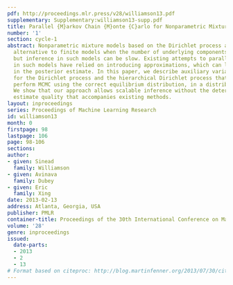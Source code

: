 ```yaml
---
pdf: http://proceedings.mlr.press/v28/williamson13.pdf
supplementary: Supplementary:williamson13-supp.pdf
title: Parallel {M}arkov Chain {M}onte {C}arlo for Nonparametric Mixture Models
number: '1'
section: cycle-1
abstract: Nonparametric mixture models based on the Dirichlet process are an elegant
  alternative to finite models when the number of underlying components is unknown,
  but inference in such models can be slow. Existing attempts to parallelize inference
  in such models have relied on introducing approximations, which can lead to inaccuracies
  in the posterior estimate. In this paper, we describe auxiliary variable representations
  for the Dirichlet process and the hierarchical Dirichlet process that allow us to
  perform MCMC using the correct equilibrium distribution, in a distributed manner.
  We show that our approach allows scalable inference without the deterioration in
  estimate quality that accompanies existing methods.
layout: inproceedings
series: Proceedings of Machine Learning Research
id: williamson13
month: 0
firstpage: 98
lastpage: 106
page: 98-106
sections: 
author:
- given: Sinead
  family: Williamson
- given: Avinava
  family: Dubey
- given: Eric
  family: Xing
date: 2013-02-13
address: Atlanta, Georgia, USA
publisher: PMLR
container-title: Proceedings of the 30th International Conference on Machine Learning
volume: '28'
genre: inproceedings
issued:
  date-parts:
  - 2013
  - 2
  - 13
# Format based on citeproc: http://blog.martinfenner.org/2013/07/30/citeproc-yaml-for-bibliographies/
---
```

